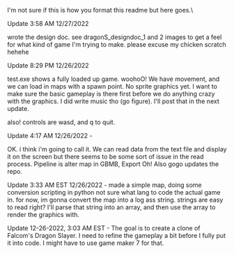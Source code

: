 I'm not sure if this is how you format this readme but here goes.\

Update 3:58 AM 12/27/2022

wrote the design doc. see dragonS_designdoc_1 and 2 images to get a feel for what kind of game I'm trying to make.
please excuse my chicken scratch hehehe

Update 8:29 PM 12/26/2022

test.exe shows a fully loaded up game. woohoO! We have movement, and we can load in maps with a spawn point. No sprite graphics yet. I want to make sure the basic gameplay is there first before we do anything crazy with the graphics. I did write music tho (go figure). I'll post that in the next update.

also! controls are wasd, and q to quit.

Update 4:17 AM 12/26/2022 - 

OK. i think i'm going to call it. We can read data from the text file and display it on the screen but there seems to be some sort of issue in the read process.
Pipeline is alter map in GBMB, Export
Oh! Also gogo updates the repo.

Update 3:33 AM EST 12/26/2022 -
made a simple map, doing some conversion scripting in python
not sure what lang to code the actual game in. for now, im gonna convert the map into a log ass string. strings are easy to read right? I'll parse that string into an array, and then use the array to render the graphics with.

Update 12-26-2022, 3:03 AM EST - 
The goal is to create a clone of Falcom's Dragon Slayer.  I need to refine the gameplay a bit before I fully put it into code. I might have to use game maker 7 for that.